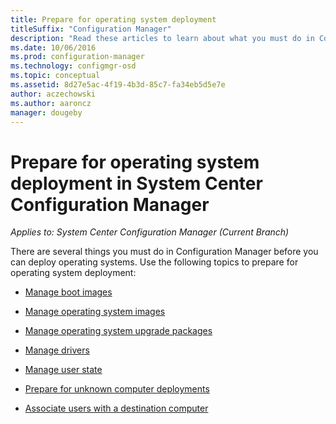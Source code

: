```yaml
---
title: Prepare for operating system deployment
titleSuffix: "Configuration Manager"
description: "Read these articles to learn about what you must do in Configuration Manager to prepare for operating system deployments."
ms.date: 10/06/2016
ms.prod: configuration-manager
ms.technology: configmgr-osd
ms.topic: conceptual
ms.assetid: 8d27e5ac-4f19-4b3d-85c7-fa34eb5d5e7e
author: aczechowski
ms.author: aaroncz
manager: dougeby
---
```

# Prepare for operating system deployment in System Center Configuration Manager

*Applies to: System Center Configuration Manager (Current Branch)*

There are several things you must do in Configuration Manager before you can deploy operating systems. Use the following topics to prepare for operating system deployment:  

-   [Manage boot images](manage-boot-images.md)  

-   [Manage operating system images](manage-operating-system-images.md)  

-   [Manage operating system upgrade packages](manage-operating-system-upgrade-packages.md)  

-   [Manage drivers](manage-drivers.md)  

-   [Manage user state](manage-user-state.md)  

-   [Prepare for unknown computer deployments](prepare-for-unknown-computer-deployments.md)  

-   [Associate users with a destination computer](associate-users-with-a-destination-computer.md)  
